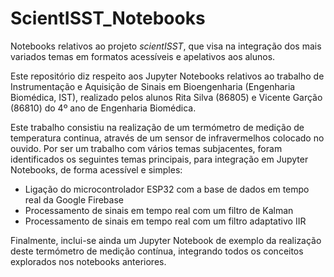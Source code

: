 # ScientISST_Notebooks

Notebooks relativos ao projeto _scientISST_, que visa na integração dos mais variados temas em formatos acessíveis e apelativos aos alunos. 

Este repositório diz respeito aos Jupyter Notebooks relativos ao trabalho de Instrumentação e Aquisição de Sinais em Bioengenharia (Engenharia Biomédica, IST), realizado pelos alunos Rita Silva (86805) e Vicente Garção (86810) do 4º ano de Engenharia Biomédica. 

Este trabalho consistiu na realização de um termómetro de medição de temperatura continua, através de um sensor de infravermelhos colocado no ouvido. Por ser um trabalho com vários temas subjacentes, foram identificados os seguintes temas principais, para integração em Jupyter Notebooks, de forma acessível e simples:

* Ligação do microcontrolador ESP32 com a base de dados em tempo real da Google Firebase
* Processamento de sinais em tempo real com um filtro de Kalman
* Processamento de sinais em tempo real com um filtro adaptativo IIR

Finalmente, inclui-se ainda um Jupyter Notebook de exemplo da realização deste termómetro de medição contínua, integrando todos os conceitos explorados nos notebooks anteriores.
